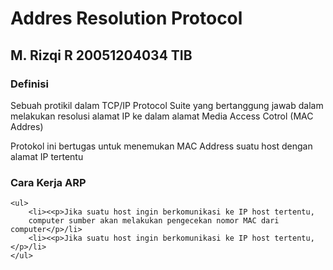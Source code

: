 # Addres Resolution Protocol


## M. Rizqi R 20051204034 TIB

### Definisi
<p>Sebuah protikil dalam TCP/IP Protocol Suite yang bertanggung jawab 
dalam melakukan resolusi alamat IP ke dalam alamat Media Access Cotrol (MAC Addres)</p>

<p>Protokol ini bertugas untuk menemukan MAC Address suatu host dengan alamat IP tertentu</p>

### Cara Kerja ARP
    <ul>
        <li><<p>Jika suatu host ingin berkomunikasi ke IP host tertentu, 
        computer sumber akan melakukan pengecekan nomor MAC dari computer</p>/li>
        <li><<p>Jika suatu host ingin berkomunikasi ke IP host tertentu,</p>/li>
    </ul> 

